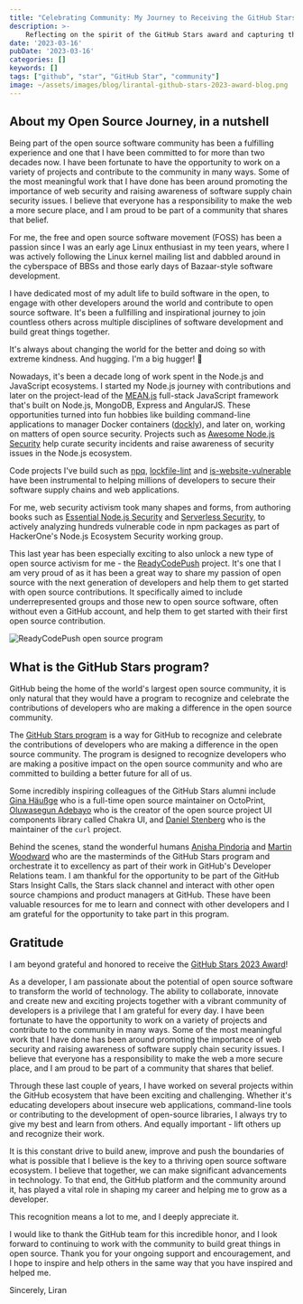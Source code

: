 ```yaml
---
title: "Celebrating Community: My Journey to Receiving the GitHub Stars 2023 Award"
description: >-
    Reflecting on the spirit of the GitHub Stars award and capturing the essence of the journey towards the recognition and open source community engagement.
date: '2023-03-16'
pubDate: '2023-03-16'
categories: []
keywords: []
tags: ["github", "star", "GitHub Star", "community"]
image: ~/assets/images/blog/lirantal-github-stars-2023-award-blog.png
---
```


## About my Open Source Journey, in a nutshell

Being part of the open source software community has been a fulfilling experience and one that I have been committed to for more than two decades now. I have been fortunate to have the opportunity to work on a variety of projects and contribute to the community in many ways. Some of the most meaningful work that I have done has been around promoting the importance of web security and raising awareness of software supply chain security issues. I believe that everyone has a responsibility to make the web a more secure place, and I am proud to be part of a community that shares that belief.

For me, the free and open source software movement (FOSS) has been a passion since I was an early age Linux enthusiast in my teen years, where I was actively following the Linux kernel mailing list and dabbled around in the cyberspace of BBSs and those early days of Bazaar-style software development.

I have dedicated most of my adult life to build software in the open, to engage with other developers around the world and contribute to open source software. It's been a fullfilling and inspirational journey to join countless others across multiple disciplines of software development and build great things together.

It's always about changing the world for the better and doing so with extreme kindness. And hugging. I'm a big hugger! 🤗

Nowadays, it's been a decade long of work spent in the Node.js and JavaScript ecosystems. I started my Node.js journey with contributions and later on the project-lead of the [MEAN.js](https://github.com/meanjs/mean) full-stack JavaScript framework that's built on Node.js, MongoDB, Express and AngularJS. These opportunities turned into fun hobbies like building command-line applications to manager Docker containers ([dockly](github.com/lirantal/dockly/)), and later on, working on matters of open source security. Projects such as [Awesome Node.js Security](https://github.com/lirantal/awesome-nodejs-security) help curate security incidents and raise awareness of security issues in the Node.js ecosystem.

Code projects I've build such as [npq](https://github.com/lirantal/npq), [lockfile-lint](https://github.com/lirantal/lockfile-lint) and [is-website-vulnerable](https://github.com/lirantal/is-website-vulnerable) have been instrumental to helping millions of developers to secure their software supply chains and web applications.

For me, web security activism took many shapes and forms, from authoring books such as [Essential Node.js Security](https://leanpub.com/essential-nodejs-security) and [Serverless Security](https://www.oreilly.com/library/view/serverless-security/9781492082538/), to actively analyzing hundreds vulnerable code in npm packages as part of HackerOne's Node.js Ecosystem Security working group.

This last year has been especially exciting to also unlock a new type of open source activism for me - the [ReadyCodePush](https://www.lirantal.com/blog/open-source-activism-readycodepush) project. It's one that I am very proud of as it has been a great way to share my passion of open source with the next generation of developers and help them to get started with open source contributions. It specifically aimed to include underrepresented groups and those new to open source software, often without even a GitHub account, and help them to get started with their first open source contribution.

![ReadyCodePush open source program](https://www.lirantal.com/images/blog/readycodepush-IMG-20220323-WA0015.jpg)

## What is the GitHub Stars program?

GitHub being the home of the world's largest open source community, it is only natural that they would have a program to recognize and celebrate the contributions of developers who are making a difference in the open source community.

The [GitHub Stars program](https://stars.github.com/) is a way for GitHub to recognize and celebrate the contributions of developers who are making a difference in the open source community. The program is designed to recognize developers who are making a positive impact on the open source community and who are committed to building a better future for all of us.

Some incredibly inspiring colleagues of the GitHub Stars alumni include [Gina Häußge](https://stars.github.com/profiles/foosel/) who is a full-time open source maintainer on OctoPrint, [Oluwasegun Adebayo](https://stars.github.com/profiles/segunadebayo/) who is the creator of the open source project UI components library called Chakra UI, and [Daniel Stenberg](https://stars.github.com/profiles/bagder/) who is the maintainer of the `curl` project.

Behind the scenes, stand the wonderful humans [Anisha Pindoria](https://github.com/anipind) and [Martin Woodward](https://github.com/martinwoodward) who are the masterminds of the GitHub Stars program and orchestrate it to excellency as part of their work in GitHub's Developer Relations team. I am thankful for the opportunity to be part of the GitHub Stars Insight Calls, the Stars slack channel and interact with other open source champions and product managers at GitHub. These have been valuable resources for me to learn and connect with other developers and I am grateful for the opportunity to take part in this program.

## Gratitude 

I am beyond grateful and honored to receive the [GitHub Stars 2023 Award](https://stars.github.com/profiles/lirantal/)!

As a developer, I am passionate about the potential of open source software to transform the world of technology. The ability to collaborate, innovate and create new and exciting projects together with a vibrant community of developers is a privilege that I am grateful for every day. I have been fortunate to have the opportunity to work on a variety of projects and contribute to the community in many ways. Some of the most meaningful work that I have done has been around promoting the importance of web security and raising awareness of software supply chain security issues. I believe that everyone has a responsibility to make the web a more secure place, and I am proud to be part of a community that shares that belief.

Through these last couple of years, I have worked on several projects within the GitHub ecosystem that have been exciting and challenging. Whether it's educating developers about insecure web applications, command-line tools or contributing to the development of open-source libraries, I always try to give my best and learn from others. And equally important - lift others up and recognize their work.

It is this constant drive to build anew, improve and push the boundaries of what is possible that I believe is the key to a thriving open source software ecosystem. I believe that together, we can make significant advancements in technology. To that end, the GitHub platform and the community around it, has played a vital role in shaping my career and helping me to grow as a developer.

This recognition means a lot to me, and I deeply appreciate it.

I would like to thank the GitHub team for this incredible honor, and I look forward to continuing to work with the community to build great things in open source. Thank you for your ongoing support and encouragement, and I hope to inspire and help others in the same way that you have inspired and helped me.

Sincerely,
Liran